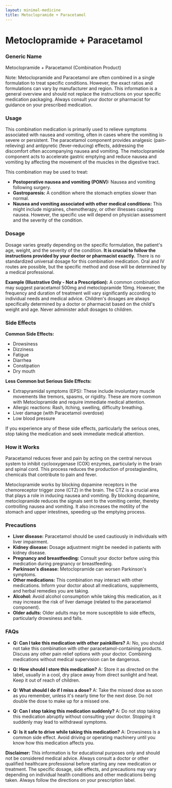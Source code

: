```yaml
---
layout: minimal-medicine
title: Metoclopramide + Paracetamol
---
```


# Metoclopramide + Paracetamol
### Generic Name
Metoclopramide + Paracetamol (Combination Product)


Note:  Metoclopramide and Paracetamol are often combined in a single formulation to treat specific conditions.  However, the exact ratios and formulations can vary by manufacturer and region.  This information is a general overview and should not replace the instructions on your specific medication packaging.  Always consult your doctor or pharmacist for guidance on your prescribed medication.


### Usage

This combination medication is primarily used to relieve symptoms associated with nausea and vomiting, often in cases where the vomiting is severe or persistent.  The paracetamol component provides analgesic (pain-relieving) and antipyretic (fever-reducing) effects, addressing the discomfort often accompanying nausea and vomiting.  The metoclopramide component acts to accelerate gastric emptying and reduce nausea and vomiting by affecting the movement of the muscles in the digestive tract.  

This combination may be used to treat:

* **Postoperative nausea and vomiting (PONV):** Nausea and vomiting following surgery.
* **Gastroparesis:** A condition where the stomach empties slower than normal.
* **Nausea and vomiting associated with other medical conditions:**  This might include migraines, chemotherapy, or other illnesses causing nausea.  However, the specific use will depend on physician assessment and the severity of the condition.



### Dosage

Dosage varies greatly depending on the specific formulation, the patient's age, weight, and the severity of the condition.  **It is crucial to follow the instructions provided by your doctor or pharmacist exactly.**  There is no standardized universal dosage for this combination medication.  Oral and IV routes are possible, but the specific method and dose will be determined by a medical professional.  

**Example (Illustrative Only - Not a Prescription):** A common combination may suggest paracetamol 500mg and metoclopramide 10mg.  However, the frequency and duration of treatment will vary significantly according to individual needs and medical advice.  Children's dosages are always specifically determined by a doctor or pharmacist based on the child's weight and age. Never administer adult dosages to children.


### Side Effects

**Common Side Effects:**

* Drowsiness
* Dizziness
* Fatigue
* Diarrhea
* Constipation
* Dry mouth


**Less Common but Serious Side Effects:**

* Extrapyramidal symptoms (EPS): These include involuntary muscle movements like tremors, spasms, or rigidity.  These are more common with Metoclopramide and require immediate medical attention.
* Allergic reactions: Rash, itching, swelling, difficulty breathing.
* Liver damage (with Paracetamol overdose)
* Low blood pressure


If you experience any of these side effects, particularly the serious ones, stop taking the medication and seek immediate medical attention.


### How it Works

Paracetamol reduces fever and pain by acting on the central nervous system to inhibit cyclooxygenase (COX) enzymes, particularly in the brain and spinal cord. This process reduces the production of prostaglandins, chemicals that contribute to pain and fever.

Metoclopramide works by blocking dopamine receptors in the chemoreceptor trigger zone (CTZ) in the brain.  The CTZ is a crucial area that plays a role in inducing nausea and vomiting.  By blocking dopamine, metoclopramide reduces the signals sent to the vomiting center, thereby controlling nausea and vomiting. It also increases the motility of the stomach and upper intestines, speeding up the emptying process.


### Precautions

* **Liver disease:**  Paracetamol should be used cautiously in individuals with liver impairment.
* **Kidney disease:** Dosage adjustment might be needed in patients with kidney disease.
* **Pregnancy and breastfeeding:** Consult your doctor before using this medication during pregnancy or breastfeeding.
* **Parkinson's disease:** Metoclopramide can worsen Parkinson's symptoms.
* **Other medications:** This combination may interact with other medications.  Inform your doctor about all medications, supplements, and herbal remedies you are taking.
* **Alcohol:**  Avoid alcohol consumption while taking this medication, as it may increase the risk of liver damage (related to the paracetamol component).
* **Older adults:** Older adults may be more susceptible to side effects, particularly drowsiness and falls.


### FAQs

* **Q: Can I take this medication with other painkillers?** A:  No, you should not take this combination with other paracetamol-containing products. Discuss any other pain relief options with your doctor.  Combining medications without medical supervision can be dangerous.

* **Q: How should I store this medication?** A: Store it as directed on the label, usually in a cool, dry place away from direct sunlight and heat. Keep it out of reach of children.

* **Q: What should I do if I miss a dose?** A: Take the missed dose as soon as you remember, unless it's nearly time for the next dose. Do not double the dose to make up for a missed one.

* **Q: Can I stop taking this medication suddenly?** A:  Do not stop taking this medication abruptly without consulting your doctor.  Stopping it suddenly may lead to withdrawal symptoms.

* **Q: Is it safe to drive while taking this medication?** A: Drowsiness is a common side effect. Avoid driving or operating machinery until you know how this medication affects you.


**Disclaimer:** This information is for educational purposes only and should not be considered medical advice. Always consult a doctor or other qualified healthcare professional before starting any new medication or treatment. The specific dosage, side effects, and precautions may vary depending on individual health conditions and other medications being taken.  Always follow the directions on your prescription label.
